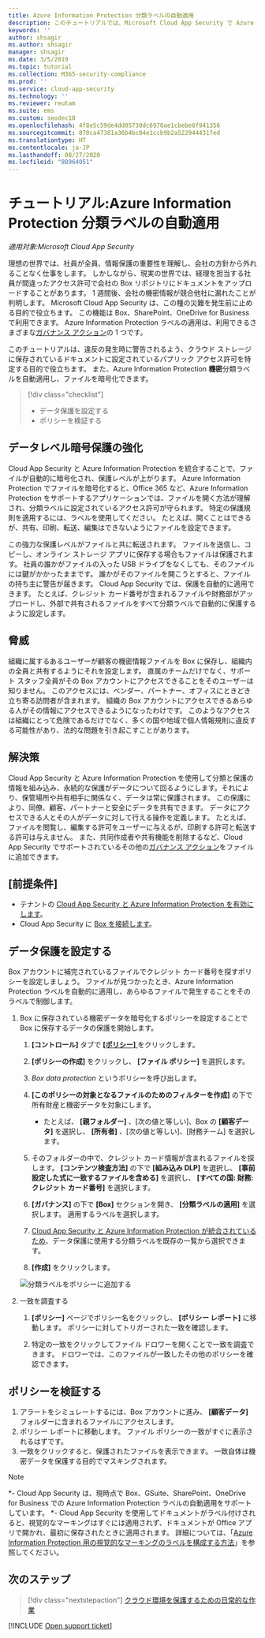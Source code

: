 ```yaml
---
title: Azure Information Protection 分類ラベルの自動適用
description: このチュートリアルでは、Microsoft Cloud App Security で Azure Information Protection 分類ラベルを自動的に適用する方法について説明します。
keywords: ''
author: shsagir
ms.author: shsagir
manager: shsagir
ms.date: 3/5/2019
ms.topic: tutorial
ms.collection: M365-security-compliance
ms.prod: ''
ms.service: cloud-app-security
ms.technology: ''
ms.reviewer: reutam
ms.suite: ems
ms.custom: seodec18
ms.openlocfilehash: 4f8e5c59de4dd05730dc6970ae1cbebe8f941356
ms.sourcegitcommit: 870ca47381a36b4bc04e1ccb9b2a522944431fed
ms.translationtype: HT
ms.contentlocale: ja-JP
ms.lasthandoff: 08/27/2020
ms.locfileid: "88964051"
---
```

# <a name="tutorial-automatically-apply-azure-information-protection-classification-labels"></a>チュートリアル:Azure Information Protection 分類ラベルの自動適用

*適用対象:Microsoft Cloud App Security*

理想の世界では、社員が全員、情報保護の重要性を理解し、会社の方針から外れることなく仕事をします。 しかしながら、現実の世界では、経理を担当する社員が間違ったアクセス許可で会社の Box リポジトリにドキュメントをアップロードすることがあります。 1 週間後、会社の機密情報が競合他社に漏れたことが判明します。 Microsoft Cloud App Security は、この種の災難を発生前に止める目的で役立ちます。 この機能は Box、SharePoint、OneDrive for Business で利用できます。 Azure Information Protection ラベルの適用は、利用できるさまざまな[ガバナンス アクション](governance-actions.md)の 1 つです。

このチュートリアルは、違反の発生時に警告されるよう、クラウド ストレージに保存されているドキュメントに設定されているパブリック アクセス許可を特定する目的で役立ちます。 また、Azure Information Protection **機密**分類ラベルを自動適用し、ファイルを暗号化できます。

> [!div class="checklist"]
>
> * データ保護を設定する
> * ポリシーを検証する

## <a name="enhanced-data-level-encryption-protection"></a>データレベル暗号保護の強化

Cloud App Security と Azure Information Protection を統合することで、ファイルが自動的に暗号化され、保護レベルが上がります。 Azure Information Protection でファイルを暗号化すると、Office 365 など、Azure Information Protection をサポートするアプリケーションでは、ファイルを開く方法が理解され、分類ラベルに設定されているアクセス許可が守られます。 特定の保護規則を適用するには、ラベルを使用してください。 たとえば、開くことはできるが、共有、印刷、転送、編集はできないようにファイルを設定できます。

この強力な保護レベルがファイルと共に転送されます。 ファイルを送信し、コピーし、オンライン ストレージ アプリに保存する場合もファイルは保護されます。 社員の誰かがファイルの入った USB ドライブをなくしても、そのファイルには鍵がかかったままです。 誰かがそのファイルを開こうとすると、ファイルの持ち主に警告が届きます。 Cloud App Security では、保護を自動的に適用できます。 たとえば、クレジット カード番号が含まれるファイルや財務部がアップロードし、外部で共有されるファイルをすべて分類ラベルで自動的に保護するように設定します。

## <a name="the-threat"></a>脅威

組織に属するあるユーザーが顧客の機密情報ファイルを Box に保存し、組織内の全員と共有するようにそれを設定します。 直属のチームだけでなく、サポート スタッフ全員がその Box アカウントにアクセスできることをそのユーザーは知りません。 このアクセスには、ベンダー、パートナー、オフィスにときどき立ち寄る訪問者が含まれます。 組織の Box アカウントにアクセスできるあらゆる人がその情報にアクセスできるようになったわけです。 このようなアクセスは組織にとって危険であるだけでなく、多くの国や地域で個人情報規則に違反する可能性があり、法的な問題を引き起こすことがあります。

## <a name="the-solution"></a>解決策

Cloud App Security と Azure Information Protection を使用して分類と保護の情報を組み込み、永続的な保護がデータについて回るようにします。それにより、保管場所や共有相手に関係なく、データは常に保護されます。 この保護により、同僚、顧客、パートナーと安全にデータを共有できます。 データにアクセスできる人とその人がデータに対して行える操作を定義します。 たとえば、ファイルを閲覧し、編集する許可をユーザーに与えるが、印刷する許可と転送する許可は与えません。 また、共同作成者や共有機能を削除するなど、Cloud App Security でサポートされているその他の[ガバナンス アクション](governance-actions.md)をファイルに追加できます。

## <a name="prerequisites"></a>[前提条件]

* テナントの [Cloud App Security と Azure Information Protection を有効にします](azip-integration.md)。
* Cloud App Security に [Box を接続します](connect-box-to-microsoft-cloud-app-security.md)。

## <a name="set-up-data-protection"></a>データ保護を設定する

Box アカウントに補完されているファイルでクレジット カード番号を探すポリシーを設定しましょう。 ファイルが見つかったとき、Azure Information Protection ラベルを自動的に適用し、あらゆるファイルで発生することをそのラベルで制御します。

1. Box に保存されている機密データを暗号化するポリシーを設定することで Box に保存するデータの保護を開始します。

    1. **[コントロール]** タブで [ **[ポリシー]** ](control-cloud-apps-with-policies.md) をクリックします。

    2. **[ポリシーの作成]** をクリックし、 **[ファイル ポリシー]** を選択します。

    3. *Box data protection* というポリシーを呼び出します。

    4. **[このポリシーの対象となるファイルのためのフィルターを作成]** の下で所有財産と機密データを対象にします。
        * たとえば、 **[親フォルダー]** 、[次の値と等しい]、Box の **[顧客データ]** を選択し、 **[所有者]** 、[次の値と等しい]、[財務チーム] を選択します。

    5. そのフォルダーの中で、クレジット カード情報が含まれるファイルを探します。 **[コンテンツ検査方法]** の下で **[組み込み DLP]** を選択し、 **[事前設定した式に一致するファイルを含める]** を選択し、 **[すべての国: 財務: クレジット カード番号]** を選択します。

    6. **[ガバナンス]** の下で **[Box]** セクションを開き、 **[分類ラベルの適用]** を選択します。 適用するラベルを選択します。

    7. [Cloud App Security と Azure Information Protection が統合されているため](azip-integration.md)、データ保護に使用する分類ラベルを既存の一覧から選択できます。

    8. **[作成]** をクリックします。

   ![分類ラベルをポリシーに追加する](media/aip-auto-policy.png)

2. 一致を調査する

    1. **[ポリシー]** ページでポリシー名をクリックし、 **[ポリシー レポート]** に移動します。 ポリシーに対してトリガーされた一致を確認します。

    2. 特定の一致をクリックしてファイル ドロワーを開くことで一致を調査できます。 ドロワーでは、このファイルが一致したその他のポリシーを確認できます。

## <a name="validate-your-policy"></a>ポリシーを検証する

1. アラートをシミュレートするには、Box アカウントに進み、 **[顧客データ]** フォルダーに含まれるファイルにアクセスします。
2. ポリシー レポートに移動します。 ファイル ポリシーの一致がすぐに表示されるはずです。
3. 一致をクリックすると、保護されたファイルを表示できます。 一致自体は機密データを保護する目的でマスキングされます。

>[!NOTE]
>
> *- Cloud App Security は、現時点で Box、GSuite、SharePoint、OneDrive for Business での Azure Information Protection ラベルの自動適用をサポートしています。
> *- Cloud App Security を使用してドキュメントがラベル付けされると、視覚的なマーキングはすぐには適用されず、ドキュメントが Office アプリで開かれ、最初に保存されたときに適用されます。 詳細については、「[Azure Information Protection 用の視覚的なマーキングのラベルを構成する方法](/information-protection/deploy-use/configure-policy-markings#when-visual-markings-are-applied)」を参照してください。

## <a name="next-steps"></a>次のステップ

> [!div class="nextstepaction"]
> [クラウド環境を保護するための日常的な作業](daily-activities-to-protect-your-cloud-environment.md)

[!INCLUDE [Open support ticket](includes/support.md)]